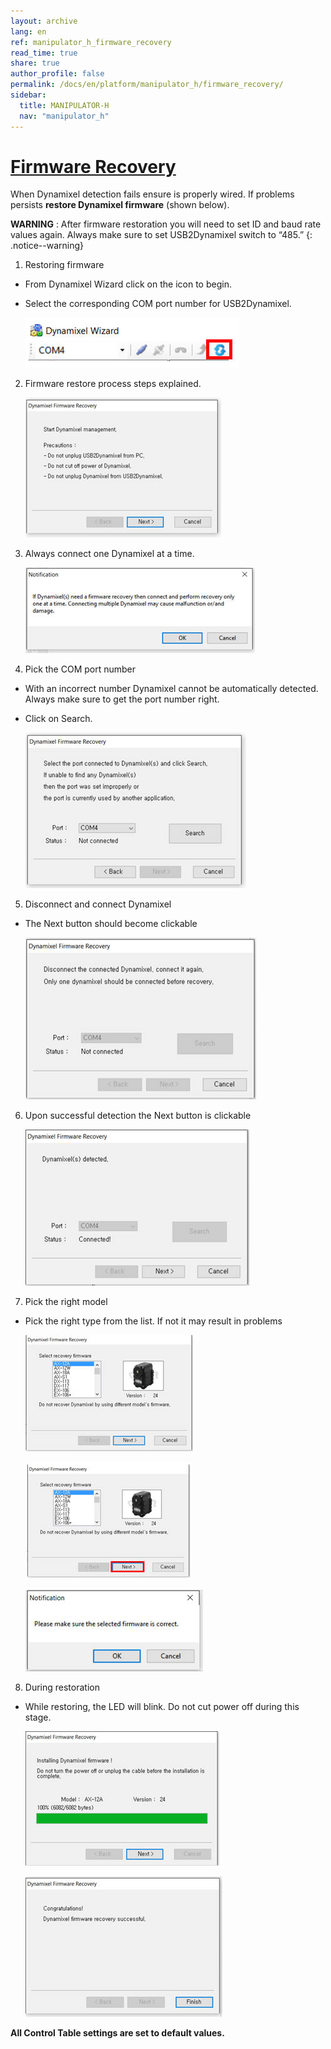 ```yaml
---
layout: archive
lang: en
ref: manipulator_h_firmware_recovery
read_time: true
share: true
author_profile: false
permalink: /docs/en/platform/manipulator_h/firmware_recovery/
sidebar:
  title: MANIPULATOR-H
  nav: "manipulator_h"
---
```


<div style="counter-reset: h1 8"></div>

# [Firmware Recovery](#firmware-recovery)

When Dynamixel detection fails ensure is properly wired. If problems persists **restore Dynamixel firmware** (shown below).

**WARNING** : After firmware restoration you will need to set ID and baud rate values again. Always make sure to set USB2Dynamixel switch to “485.”
{: .notice--warning}

1. Restoring firmware
  - From Dynamixel Wizard click on the  icon to begin.
  - Select the corresponding COM port number for USB2Dynamixel.

    ![](/assets/images/platform/manipulator/manipulator_h_076.jpg)

2. Firmware restore process steps explained.

    ![](/assets/images/platform/manipulator/manipulator_h_077.jpg)

3. Always connect one Dynamixel at a time.

    ![](/assets/images/platform/manipulator/manipulator_h_078.jpg)

4. Pick the COM port number
  - With an incorrect number Dynamixel cannot be automatically detected. Always make sure to get the port number right.
  - Click on Search.

    ![](/assets/images/platform/manipulator/manipulator_h_079.jpg)

5. Disconnect and connect Dynamixel
  - The Next button should become clickable

    ![](/assets/images/platform/manipulator/manipulator_h_080.jpg)

6. Upon successful detection the Next button is clickable

    ![](/assets/images/platform/manipulator/manipulator_h_081.jpg)

7. Pick the right model
  - Pick the right type from the list. If not it may result in problems

    ![](/assets/images/platform/manipulator/manipulator_h_082.jpg)

    ![](/assets/images/platform/manipulator/manipulator_h_083.jpg)

    ![](/assets/images/platform/manipulator/manipulator_h_084.jpg)

8. During restoration
  - While restoring, the LED will blink. Do not cut power off during this stage.

    ![](/assets/images/platform/manipulator/manipulator_h_085.jpg)

    ![](/assets/images/platform/manipulator/manipulator_h_086.jpg)

**All Control Table settings are set to default values.**
